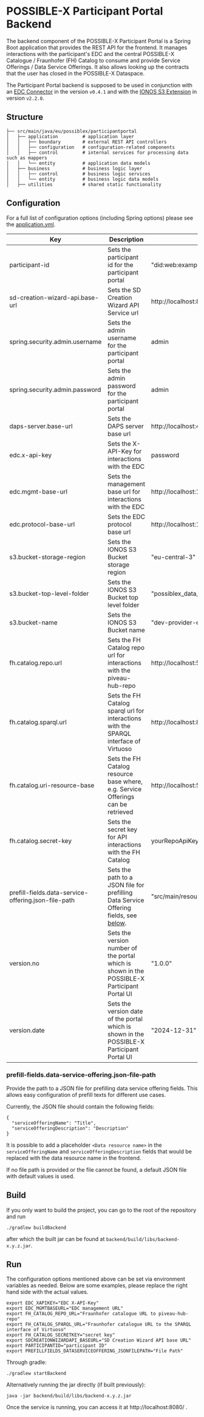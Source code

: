 # POSSIBLE-X Participant Portal Backend

The backend component of the POSSIBLE-X Participant Portal is a Spring Boot application that provides the REST API for
the frontend. It manages interactions with the participant's EDC and the central POSSIBLE-X Catalogue / Fraunhofer (FH)
Catalog to consume and provide Service Offerings / Data Service Offerings. It also allows looking up the contracts that
the user has closed in the POSSIBLE-X Dataspace.

The Participant Portal backend is supposed to be used in conjunction with
an [EDC Connector](https://github.com/eclipse-edc/Connector) in the version `v0.4.1` and with
the [IONOS S3 Extension](https://github.com/Digital-Ecosystems/edc-ionos-s3/) in version `v2.2.0`.

## Structure

```
├── src/main/java/eu/possiblex/participantportal
│   ├── application         # application layer
│   │   ├── boundary        # external REST API controllers
│   │   ├── configuration   # configuration-related components
│   │   ├── control         # internal services for processing data such as mappers
│   │   └── entity          # application data models
│   ├── business            # business logic layer
│   │   ├── control         # business logic services
│   │   └── entity          # business logic data models
│   ├── utilities           # shared static functionality
```

## Configuration

For a full list of configuration options (including Spring options) please see the
[application.yml](src/main/resources/application.yml).

| Key                                                 | Description                                                                                                                                | Default                                                    |
|-----------------------------------------------------|--------------------------------------------------------------------------------------------------------------------------------------------|------------------------------------------------------------|
| participant-id                                      | Sets the participant id for the participant portal                                                                                         | "did:web:example-organization.eu"                          |
| sd-creation-wizard-api.base-url                     | Sets the SD Creation Wizard API Service url                                                                                                | http://localhost:8085                                      |
| spring.security.admin.username                      | Sets the admin username for the participant portal                                                                                         | admin                                                      |
| spring.security.admin.password                      | Sets the admin password for the participant portal                                                                                         | admin                                                      |
| daps-server.base-url                                | Sets the DAPS server base url                                                                                                              | http://localhost:4567                                      |
| edc.x-api-key                                       | Sets the X-API-Key for interactions with the EDC                                                                                           | password                                                   |
| edc.mgmt-base-url                                   | Sets the management base url for interactions with the EDC                                                                                 | http://localhost:19193/management                          |
| edc.protocol-base-url                               | Sets the EDC protocol base url                                                                                                             | http://localhost:19194/protocol                            |
| s3.bucket-storage-region                            | Sets the IONOS S3 Bucket storage region                                                                                                    | "eu-central-3"                                             |
| s3.bucket-top-level-folder                          | Sets the IONOS S3 Bucket top level folder                                                                                                  | "possiblex_data_transfers"                                 |
| s3.bucket-name                                      | Sets the IONOS S3 Bucket name                                                                                                              | "dev-provider-edc-bucket-possible-31952746"                |
| fh.catalog.repo.url                                 | Sets the FH Catalog repo url for interactions with the piveau-hub-repo                                                                     | http://localhost:5081/                                     |
| fh.catalog.sparql.url                               | Sets the FH Catalog sparql url for interactions with the SPARQL interface of Virtuoso                                                      | http://localhost:8890/sparql/                              |
| fh.catalog.uri-resource-base                        | Sets the FH Catalog resource base where, e.g. Service Offerings can be retrieved                                                           | http://localhost:5081/resources/                           |
| fh.catalog.secret-key                               | Sets the secret key for API interactions with the FH Catalog                                                                               | yourRepoApiKey                                             |
| prefill-fields.data-service-offering.json-file-path | Sets the path to a JSON file for prefilling Data Service Offering fields, see [below](#prefill-fieldsdata-service-offeringjson-file-path). | "src/main/resources/prefillFieldsDataServiceOffering.json" |
| version.no                                          | Sets the version number of the portal which is shown in the POSSIBLE-X Participant Portal UI                                               | "1.0.0"                                                    |
| version.date                                        | Sets the version date of the portal which is shown in the POSSIBLE-X Participant Portal UI                                                 | "2024-12-31"                                               |

### prefill-fields.data-service-offering.json-file-path

Provide the path to a JSON file for prefilling data service offering fields. This allows easy configuration of prefill
texts for different use cases.

Currently, the JSON file should contain the following fields:

```
{
  "serviceOfferingName": "Title",
  "serviceOfferingDescription": "Description"
}
```

It is possible to add a placeholder `<Data resource name>` in the `serviceOfferingName` and `serviceOfferingDescription`
fields that would be replaced with the data resource name in the frontend.

If no file path is provided or the file cannot be found, a default JSON file with default values is used.

## Build

If you only want to build the project, you can go to the root of the repository and run

```
./gradlew buildBackend
```

after which the built jar can be found at `backend/build/libs/backend-x.y.z.jar`.

## Run

The configuration options mentioned above can be set via environment variables as needed.
Below are some examples, please replace the right hand side with the actual values.

```
export EDC_XAPIKEY="EDC X-API-Key"
export EDC_MGMTBASEURL="EDC management URL"
export FH_CATALOG_REPO_URL="Fraunhofer catalogue URL to piveau-hub-repo"
export FH_CATALOG_SPARQL_URL="Fraunhofer catalogue URL to the SPARQL interface of Virtuoso"
export FH_CATALOG_SECRETKEY="secret key"
export SDCREATIONWIZARDAPI_BASEURL="SD Creation Wizard API base URL"
export PARTICIPANTID="participant ID"
export PREFILLFIELDS_DATASERVICEOFFERING_JSONFILEPATH="File Path"
```

Through gradle:

```
./gradlew startBackend
```

Alternatively running the jar directly (if built previously):

```
java -jar backend/build/libs/backend-x.y.z.jar
```

Once the service is running, you can access it at http://localhost:8080/ .